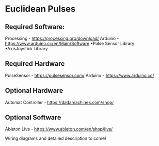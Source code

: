 # Euclidean Pulses
## Required Software:
Processing - https://processing.org/download/
Arduino - https://www.arduino.cc/en/Main/Software
•Pulse Sensor Library
•AxisJoystick Library

## Required Hardware
PulseSensor - https://pulsesensor.com/
Arduino - https://www.arduino.cc/

## Optional Hardware
Automat Controller - https://dadamachines.com/shop/

## Optional Software
Ableton Live - https://www.ableton.com/en/shop/live/

Wiring diagrams and detailed description to come!
